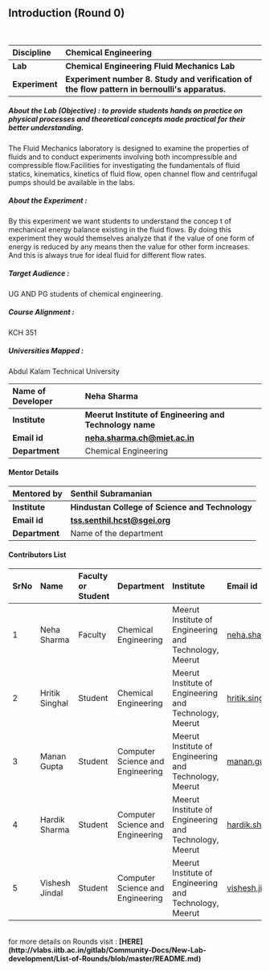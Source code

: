 ## Introduction (Round 0)

<br>

<b>Discipline | <b>Chemical Engineering
:--|:--|
<b> Lab | <b> Chemical Engineering Fluid Mechanics Lab
<b> Experiment|     <b>  Experiment number 8. Study and verification of the flow pattern in bernoulli's apparatus.

<h5> About the Lab (Objective) : to provide students hands on practice on physical processes and theoretical concepts made practical for their better understanding. </h5>

The Fluid Mechanics laboratory is designed to examine the properties of fluids and to conduct experiments involving both incompressible and compressible flow.Facilities for investigating the fundamentals of fluid statics, kinematics, kinetics of fluid flow, open channel flow and  centrifugal pumps should be available in the labs.

<h5> About the Experiment : </h5>

By this experiment we want students to understand the concep t of mechanical energy balance existing in the fluid flows. By doing this experiment they would themselves analyze that if the value of one form of energy is reduced by any means then the value for other form increases. And this is always true for ideal fluid for different flow rates.

<h5> Target Audience : </h5>

UG AND PG students of chemical engineering.

<h5> Course Alignment : </h5>

KCH 351

<h5> Universities Mapped : </h5>

Abdul Kalam Technical University

<b>Name of Developer | <b> Neha Sharma
:--|:--|
<b> Institute | <b> Meerut Institute of Engineering and Technology name
<b> Email id|     <b> neha.sharma.ch@miet.ac.in
<b> Department | Chemical Engineering

#### Mentor Details

<b>Mentored by | <b> Senthil Subramanian
:--|:--|
<b> Institute | <b> Hindustan College of Science and Technology
<b> Email id|     <b> tss.senthil.hcst@sgei.org
<b> Department | Name of the department

#### Contributors List

SrNo | Name | Faculty or Student | Department| Institute | Email id
:--|:--|:--|:--|:--|:--|
1 | Neha Sharma | Faculty | Chemical Engineering | Meerut Institute of Engineering and Technology, Meerut | neha.sharma.ch@miet.ac.in
2 | Hritik Singhal | Student | Chemical Engineering | Meerut Institute of Engineering and Technology, Meerut |hritik.singhal.ch.2017@miet.ac.in
3 | Manan Gupta| Student | Computer Science and Engineering | Meerut Institute of Engineering and Technology, Meerut|manan.gupta.cs.2018@miet.ac.in
4 | Hardik Sharma| Student | Computer Science and Engineering  | Meerut Institute of Engineering and Technology, Meerut |hardik.sharma.cs.2018@miet.ac.in
5 | Vishesh Jindal | Student | Computer Science and Engineering  | Meerut Institute of Engineering and Technology, Meerut |vishesh.jindal.cs.2018@miet.ac.in


<br>
for more details on Rounds visit : <b> [HERE](http://vlabs.iitb.ac.in/gitlab/Community-Docs/New-Lab-development/List-of-Rounds/blob/master/README.md) </b>
